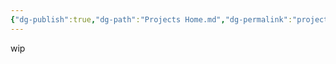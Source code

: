 ```yaml
---
{"dg-publish":true,"dg-path":"Projects Home.md","dg-permalink":"projects","permalink":"/projects/","title":"janek.ing - Project Showcase","hide":true,"dgShowInlineTitle":"false","dgShowFileTree":"false","dgShowToc":"false","created":"2025-04-29T21:00:58.329+02:00","updated":"2025-05-15T20:56:00.918+02:00"}
---
```


wip


